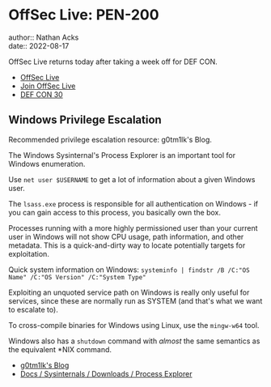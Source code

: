 # OffSec Live: PEN-200

author:: Nathan Acks  
date:: 2022-08-17

OffSec Live returns today after taking a week off for DEF CON.

* [OffSec Live](https://www.offensive-security.com/offsec/offsec-live/)
* [Join OffSec Live](https://learn.offensive-security.com/offsec-live-webinars)
* [DEF CON 30](https://defcon.org/html/defcon-30/dc-30-index.html)

## Windows Privilege Escalation

Recommended privilege escalation resource: g0tm1lk's Blog.

The Windows Sysinternal's Process Explorer is an important tool for Windows enumeration.

Use `net user $USERNAME` to get a lot of information about a given Windows user.

The `lsass.exe` process is responsible for all authentication on Windows - if you can gain access to this process, you basically own the box.

Processes running with a more highly permissioned user than your current user in Windows will not show CPU usage, path information, and other metadata. This is a quick-and-dirty way to locate potentially targets for exploitation.

Quick system information on Windows: `systeminfo | findstr /B /C:"OS Name" /C:"OS Version" /C:"System Type"`

Exploiting an unquoted service path on Windows is really only useful for services, since these are normally run as SYSTEM (and that's what we want to escalate to).

To cross-compile binaries for Windows using Linux, use the `mingw-w64` tool.

Windows also has a `shutdown` command with *almost* the same semantics as the equivalent \*NIX command.

* [g0tm1lk's Blog](https://blog.g0tmi1k.com/)
* [Docs / Sysinternals / Downloads / Process Explorer](https://docs.microsoft.com/en-us/sysinternals/downloads/process-explorer)
